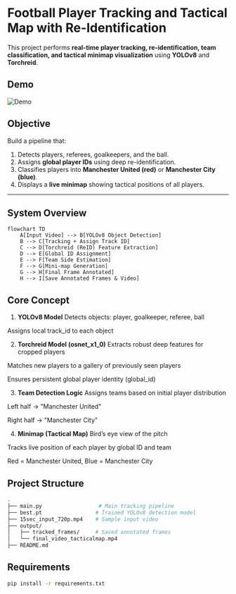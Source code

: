 
# Football Player Tracking and Tactical Map with Re-Identification

This project performs **real-time player tracking, re-identification, team classification, and tactical minimap visualization** using **YOLOv8** and **Torchreid**.




## Demo

![Demo](file:///Users/sheenamittal/Desktop/work%20/My%20Projects/Football%20player%20tracking%20system/output/tracked_frames/frame_0012.jpg)



##  Objective

Build a pipeline that:
1. Detects players, referees, goalkeepers, and the ball.
2. Assigns **global player IDs** using deep re-identification.
3. Classifies players into **Manchester United (red)** or **Manchester City (blue)**.
4. Displays a **live minimap** showing tactical positions of all players.

---

##  System Overview

```mermaid
flowchart TD
    A[Input Video] --> B[YOLOv8 Object Detection]
    B --> C[Tracking + Assign Track ID]
    C --> D[Torchreid (ReID) Feature Extraction]
    D --> E[Global ID Assignment]
    E --> F[Team Side Estimation]
    F --> G[Mini-map Generation]
    G --> H[Final Frame Annotated]
    H --> I[Save Annotated Frames & Video]
```


## Core Concept

1. **YOLOv8 Model**
Detects objects: player, goalkeeper, referee, ball

Assigns local track_id to each object

2. **Torchreid Model (osnet_x1_0)**
Extracts robust deep features for cropped players

Matches new players to a gallery of previously seen players

Ensures persistent global player identity (global_id)

3. **Team Detection Logic**
Assigns teams based on initial player distribution

Left half → "Manchester United"

Right half → "Manchester City"

4. **Minimap (Tactical Map)**
Bird’s eye view of the pitch

Tracks live position of each player by global ID and team

Red = Manchester United, Blue = Manchester City



## Project Structure
``` bash
.
├── main.py                  # Main tracking pipeline
├── best.pt                 # Trained YOLOv8 detection model
├── 15sec_input_720p.mp4    # Sample input video
├── output/
│   ├── tracked_frames/     # Saved annotated frames
│   └── final_video_tacticalmap.mp4
├── README.md

```


## Requirements
``` bash
pip install -r requirements.txt

```


